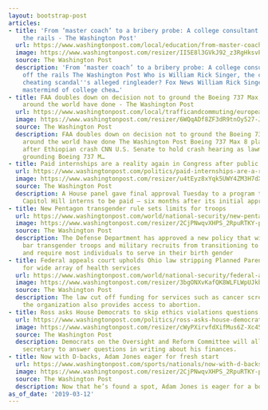 ```yaml
---
layout: bootstrap-post
articles:
- title: 'From ‘master coach’ to a bribery probe: A college consultant who went off
    the rails - The Washington Post'
  url: https://www.washingtonpost.com/local/education/from-master-coach-to-a-bribery-probe-a-college-consultant-who-went-off-the-rails/2019/03/12/3e3a6bfe-4501-11e9-aaf8-4512a6fe3439_story.html
  image: https://www.washingtonpost.com/resizer/II5E8l3GVkJ92_z3RgHksvPO6kk=/1484x0/arc-anglerfish-washpost-prod-washpost.s3.amazonaws.com/public/DW6RWKSFB4I6TKXYIUJKN7RUHE.jpg
  source: The Washington Post
  description: 'From ‘master coach’ to a bribery probe: A college consultant who went
    off the rails The Washington Post Who is William Rick Singer, the college admissions
    cheating scandal''s alleged ringleader? Fox News William Rick Singer, admitted
    mastermind of college chea…'
- title: FAA doubles down on decision not to ground the Boeing 737 Max, as counterparts
    around the world have done - The Washington Post
  url: https://www.washingtonpost.com/local/trafficandcommuting/european-aviation-officials-break-with-faa-and-boeing-and-ground-737-max-8-aircraft-involved-in-crash/2019/03/12/cd64a8d0-44d4-11e9-90f0-0ccfeec87a61_story.html
  image: https://www.washingtonpost.com/resizer/6WQqADf8ZF3dR9tnOy527-JaUTY=/1484x0/arc-anglerfish-washpost-prod-washpost.s3.amazonaws.com/public/I262GZCE3UI6TEHQBTH65SD2ME.jpg
  source: The Washington Post
  description: FAA doubles down on decision not to ground the Boeing 737 Max, as counterparts
    around the world have done The Washington Post Boeing 737 Max 8 planes grounded
    after Ethiopian crash CNN U.S. Senate to hold crash hearing as lawmakers urge
    grounding Boeing 737 M…
- title: Paid internships are a reality again in Congress after public shaming
  url: https://www.washingtonpost.com/politics/paid-internships-are-a-reality-again-in-congress-after-public-shaming/2019/03/12/ff371f54-44e9-11e9-94ab-d2dda3c0df52_story.html
  image: https://www.washingtonpost.com/resizer/u4tEyz8xYqk5UWY4ZM3H7dXlPHo=/1484x0/arc-anglerfish-washpost-prod-washpost.s3.amazonaws.com/public/VEXMXSCFDAI6TEHQBTH65SD2ME.jpg
  source: The Washington Post
  description: A House panel gave final approval Tuesday to a program that allows
    Capitol Hill interns to be paid — six months after its initial approval.
- title: New Pentagon transgender rule sets limits for troops
  url: https://www.washingtonpost.com/world/national-security/new-pentagon-transgender-rule-sets-limits-for-troops/2019/03/12/ee14ef64-451e-11e9-94ab-d2dda3c0df52_story.html
  image: https://www.washingtonpost.com/resizer/2CjPNwqvXHPS_2RpuRTKY-p3eVo=/1484x0/www.washingtonpost.com/pb/resources/img/twp-social-share.png
  source: The Washington Post
  description: The Defense Department has approved a new policy that will largely
    bar transgender troops and military recruits from transitioning to another sex,
    and require most individuals to serve in their birth gender
- title: Federal appeals court upholds Ohio law stripping Planned Parenthood of funding
    for wide array of health services
  url: https://www.washingtonpost.com/world/national-security/federal-appeals-court-upholds-ohio-law-stripping-planned-parenthood-of-funding-for-wide-array-of-health-services/2019/03/12/2a5dc96c-44f9-11e9-aaf8-4512a6fe3439_story.html
  image: https://www.washingtonpost.com/resizer/3bgONXvKafQK8WLFLWpUJkbssKA=/1484x0/arc-anglerfish-washpost-prod-washpost.s3.amazonaws.com/public/OEV6KGSFDII6TCVLSW4NQCQ6J4.jpg
  source: The Washington Post
  description: The law cut off funding for services such as cancer screening because
    the organization also provides access to abortion.
- title: Ross asks House Democrats to skip ethics violations questions at public hearing
  url: https://www.washingtonpost.com/politics/ross-asks-house-democrats-to-skip-ethics-violations-questions-at-public-hearing/2019/03/12/4f8e1676-4510-11e9-9726-50f151ab44b9_story.html
  image: https://www.washingtonpost.com/resizer/cWyPXirvfdXifMus6Z-Xc45HvSg=/1484x0/arc-anglerfish-washpost-prod-washpost.s3.amazonaws.com/public/QZC2XLSFDUI6TEHQBTH65SD2ME.jpg
  source: The Washington Post
  description: Democrats on the Oversight and Reform Committee will allow the Commerce
    secretary to answer questions in writing about his finances.
- title: Now with D-backs, Adam Jones eager for fresh start
  url: https://www.washingtonpost.com/sports/nationals/now-with-d-backs-adam-jones-eager-for-fresh-start/2019/03/12/0c17c080-451b-11e9-94ab-d2dda3c0df52_story.html
  image: https://www.washingtonpost.com/resizer/2CjPNwqvXHPS_2RpuRTKY-p3eVo=/1484x0/www.washingtonpost.com/pb/resources/img/twp-social-share.png
  source: The Washington Post
  description: Now that he’s found a spot, Adam Jones is eager for a bounce-back season
as_of_date: '2019-03-12'
---
```



